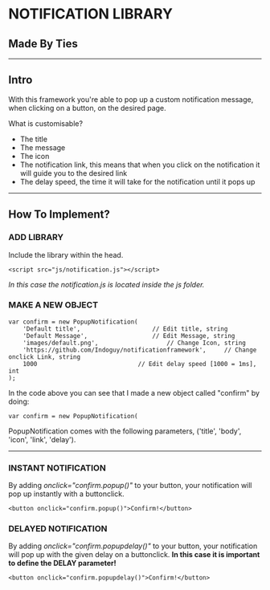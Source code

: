 NOTIFICATION LIBRARY
===

Made By Ties
---

---

Intro
---

With this framework you're able to pop up a custom notification message, when clicking on a button, on the desired page.

What is customisable?
* The title
* The message
* The icon
* The notification link, this means that when you click on the notification it will guide you to the desired link
* The delay speed, the time it will take for the notification until it pops up

---

How To Implement?
---

### ADD LIBRARY

Include the library within the head.

```<script src="js/notification.js"></script>```

*In this case the notification.js is located inside the js folder.*

### MAKE A NEW OBJECT

```
var confirm = new PopupNotification(
	'Default title', 					// Edit title, string
	'Default Message', 					// Edit Message, string
	'images/default.png', 					// Change Icon, string
	'https://github.com/Indoguy/notificationframework', 	// Change onclick Link, string
	1000							// Edit delay speed [1000 = 1ms], int
);
```

In the code above you can see that I made a new object called "confirm" by doing:

```var confirm = new PopupNotification(```

PopupNotification comes with the following parameters, ('title', 'body', 'icon', 'link', 'delay').

---

### INSTANT NOTIFICATION

By adding *onclick="confirm.popup()"* to your button, your notification will pop up instantly with a buttonclick.

```<button onclick="confirm.popup()">Confirm!</button>```

### DELAYED NOTIFICATION

By adding *onclick="confirm.popupdelay()"* to your button, your notification will pop up with the given delay on a buttonclick.
**In this case it is important to define the DELAY parameter!**

```<button onclick="confirm.popupdelay()">Confirm!</button>```
